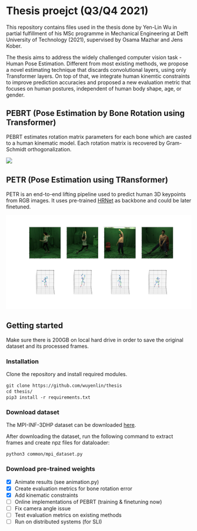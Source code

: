 # Thesis proejct (Q3/Q4 2021)

This repository contains files used in the thesis done by Yen-Lin Wu in partial fulfillment of his MSc programme in Mechanical Engineering at Delft University of Technology (2021), supervised by Osama Mazhar and Jens Kober. 

The thesis aims to address the widely challenged computer vision task - Human Pose Estimation. 
Different from most existing methods, we propose a novel estimating technique that discards convolutional layers, using only Transformer layers.
On top of that, we integrate human kinemtic constraints to improve prediction accuracies and proposed a new evaluation metric that focuses on human postures, independent of human body shape, age, or gender.


## PEBRT (Pose Estimation by Bone Rotation using Transformer)

PEBRT estimates rotation matrix parameters for each bone which are casted to a human kinematic model.
Each rotation matrix is recovered by Gram-Schmidt orthogonalization.

![](doc/output.gif)

## PETR (Pose Estimation using TRansformer)

PETR is an end-to-end lifting pipeline used to predict human 3D keypoints from RGB images.
It uses pre-trained [HRNet](https://github.com/HRNet/HigherHRNet-Human-Pose-Estimation) as backbone and could be later finetuned.

![](doc/demo_1.png)


## Getting started

Make sure there is 200GB on local hard drive in order to save the original dataset and its processed frames.

### Installation

Clone the repository and install required modules.
```
git clone https://github.com/wuyenlin/thesis
cd thesis/
pip3 install -r requirements.txt
```

### Download dataset

The MPI-INF-3DHP dataset can be downloaded [here](http://gvv.mpi-inf.mpg.de/3dhp-dataset/).

After downloading the dataset, run the following command to extract frames and create npz files for dataloader:
```
python3 common/mpi_dataset.py
```

### Download pre-trained weights

- [x] Animate results (see animation.py)
- [x] Create evaluation metrics for bone rotation error
- [x] Add kinematic constraints
- [ ] Online implementations of PEBRT (training & finetuning now)
- [ ] Fix camera angle issue
- [ ] Test evaluation metrics on existing methods
- [ ] Run on distributed systems (for SLI)